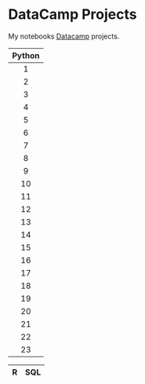 # DataCamp Projects

My notebooks [Datacamp](https://www.datacamp.com/profile/xinadev?tab=learning-history&id=projects) projects.

| Python |
|:-:|
|  1  | [A Network analysis of Game of Thrones](https://github.com/focuspy/DataCamp/blob/main/DataCamp-master/Projects/Python/A%20Network%20analysis%20of%20Game%20of%20Thrones/notebook.ipynb)  |
|  2  | [A New Era of Data Analysis in Baseball](https://github.com/focuspy/DataCamp/blob/main/DataCamp-master/Projects/Python/A%20New%20Era%20of%20Data%20Analysis%20in%20Baseball/notebook.ipynb)  |
|  3  | [A Visual History of Nobel Prize Winners](https://github.com/focuspy/DataCamp/blob/main/DataCamp-master/Projects/Python/A%20Visual%20History%20of%20Nobel%20Prize%20Winners/notebook.ipynb)  |
|  4  | [ASL Recognition with Deep Learning](https://github.com/focuspy/DataCamp/blob/main/DataCamp-master/Projects/Python/ASL%20Recognition%20with%20Deep%20Learning/notebook.ipynb)  |
|  5  | [Introduction to data visualization with Matplotlib](https://github.com/focuspy/DataCamp/tree/main/DataCamp-master/Courses/05_introduction-to-data-visualization-with-matplotlib)  |
|  6  | [Introduction to data visualization with Seaborn](https://github.com/focuspy/DataCamp/tree/main/DataCamp-master/Courses/06_introduction-to-data-visualization-with-seaborn)  |
|  7  | [Python data Science toolbox (Part 1)](https://github.com/focuspy/DataCamp/tree/main/DataCamp-master/Courses/07_python-data-science-toolbox-part-1)  |
|  8  | [Python data Science toolbox (Part 2)](https://github.com/focuspy/DataCamp/tree/main/DataCamp-master/Courses/07_python-data-science-toolbox-part-2)  |
|  9  | [Intermediate data visualization with Seaborn](https://github.com/focuspy/DataCamp/tree/main/DataCamp-master/Courses/09_intermediate-data-visualization-with-seaborn)  |
|  10  | [Introduction to Importing Data in Python](https://github.com/focuspy/DataCamp/tree/main/DataCamp-master/Courses/10_introduction-to-importing-data-in-python)  |
|  11  | [Intermediate Importing Data in Python](https://github.com/focuspy/DataCamp/tree/main/DataCamp-master/Courses/11_intermediate-importing-data-in-python)  |
|  12  | [Cleaning Data in Python](https://github.com/focuspy/DataCamp/tree/main/DataCamp-master/Courses/12_cleaning-data-in-python)  |
|  13  | [Working with Dates and Times in Python](https://github.com/focuspy/DataCamp/tree/main/DataCamp-master/Courses/13_working-with-dates-and-times-in-python)  |
|  14  | [Writing Functions in Python](https://github.com/focuspy/DataCamp/tree/main/DataCamp-master/Courses/14_writing-functions-in-python)  |
|  15  | [Exploratory Data Analysis in Python](https://github.com/focuspy/DataCamp/tree/main/DataCamp-master/Courses/15_exploratory-data-analysis-in-python)  |
|  16  | [Analyzing Police Activity with pandas](https://github.com/focuspy/DataCamp/tree/main/DataCamp-master/Courses/16_analyzing-police-activity-with-pandas)  |
|  17  | [Statistical Thinking in Python (Part 1)](https://github.com/focuspy/DataCamp/tree/main/DataCamp-master/Courses/17_statistical-thinking-in-python-part-1)  |
|  18  | [Statistical Thinking in Python (Part 2)](https://github.com/focuspy/DataCamp/tree/main/DataCamp-master/Courses/18_statistical-thinking-in-python-part-2)  |
|  19  | [Supervised Learning with scikit-learn](https://github.com/focuspy/DataCamp/tree/main/DataCamp-master/Courses/19_supervised-learning-with-sclklt-learn)  |
|  20  | [Unsupervised Learning in Python](https://github.com/focuspy/DataCamp/tree/main/DataCamp-master/Courses/20_unsupervised-learning-in-python)  |
|  21  | [Machine Learning with Tree-Based Models in Python](https://github.com/focuspy/DataCamp/tree/main/DataCamp-master/Courses/21_machine-learning-with-tree-based-models-in-python)  |
|  22  | [Case Study: School Budgeting with Machine Learning in Python](https://github.com/focuspy/DataCamp/tree/main/DataCamp-master/Courses/22_case-study-school-budgeting-with-machine-learning-in-python)  |
|  23  | [Cluster Analysis in Python](https://github.com/focuspy/DataCamp/tree/main/DataCamp-master/Courses/23_cluster-analysis-in-python)  |

| R | SQL |
|---|---|